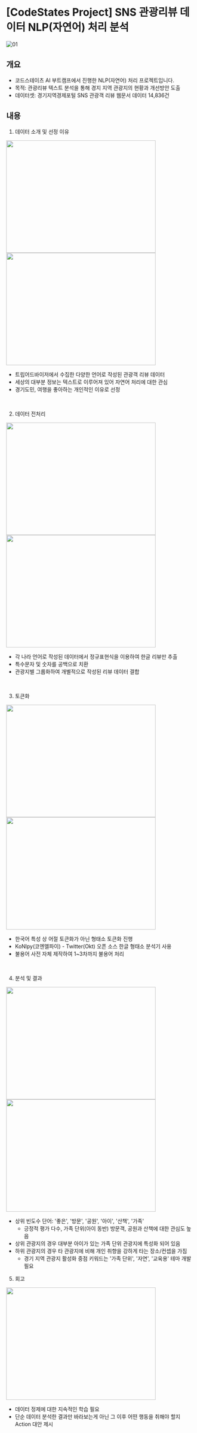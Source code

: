 [CodeStates Project] SNS 관광리뷰 데이터 NLP(자연어) 처리 분석
===

![01](https://github.com/Sanghoon-Oh-34/cs_project04/blob/master/2.%20Slides/01.jpg)

## 개요
* 코드스테이츠 AI 부트캠프에서 진행한 NLP(자연어) 처리 프로젝트입니다.
* 목적: 관광리뷰 텍스트 분석을 통해 경지 지역 관광지의 현황과 개선방안 도출
* 데이터셋: 경기지역경제포털 SNS 관광객 리뷰 웹문서 데이터 14,836건

## 내용
1. 데이터 소개 및 선정 이유  

 <img src='https://github.com/Sanghoon-Oh-34/cs_project04/blob/master/2.%20Slides/04.jpg' width='400px' height='300px'></img>
 <img src='https://github.com/Sanghoon-Oh-34/cs_project04/blob/master/2.%20Slides/05.jpg' width='400px' height='300px'></img>
* 트립어드바이저에서 수집한 다양한 언어로 작성된 관광객 리뷰 데이터
* 세상의 대부분 정보는 텍스트로 이루어져 있어 자연어 처리에 대한 관심
* 경기도민, 여행을 좋아하는 개인적인 이유로 선정

<br>

2. 데이터 전처리  

<img src='https://github.com/Sanghoon-Oh-34/cs_project04/blob/master/2.%20Slides/07.jpg' width='400px' height='300px'></img>
<img src='https://github.com/Sanghoon-Oh-34/cs_project04/blob/master/2.%20Slides/08.jpg' width='400px' height='300px'></img>
* 각 나라 언어로 작성된 데이터에서 정규표현식을 이용하여 한글 리뷰만 추출
* 특수문자 및 숫자를 공백으로 치환
* 관광지별 그룹화하여 개별적으로 작성된 리뷰 데이터 결합
<br>

3. 토큰화

<img src='https://github.com/Sanghoon-Oh-34/cs_project04/blob/master/2.%20Slides/12.jpg' width='400px' height='300px'></img>
<img src='https://github.com/Sanghoon-Oh-34/cs_project04/blob/master/2.%20Slides/13.jpg' width='400px' height='300px'></img>
* 한국어 특성 상 어절 토큰화가 아닌 형태소 토큰화 진행
* KoNlpy(코엔엘파이) - Twitter(Okt) 오픈 소스 한글 형태소 분석기 사용
* 불용어 사전 자체 제작하여 1~3차까지 불용어 처리

<br>

4. 분석 및 결과  

<img src='https://github.com/Sanghoon-Oh-34/cs_project04/blob/master/2.%20Slides/16.jpg' width='400px' height='300px'></img>
<img src='https://github.com/Sanghoon-Oh-34/cs_project04/blob/master/2.%20Slides/17.jpg' width='400px' height='300px'></img>
* 상위 빈도수 단어: '좋은', '방문', '공원', '아이', '산책', '가족'
  - 긍정적 평가 다수, 가족 단위(아이 동반) 방문객, 공원과 산책에 대한 관심도 높음
* 상위 관광지의 경우 대부분 아이가 있는 가족 단위 관광지에 특성화 되어 있음
* 하위 관광지의 경우 타 관광지에 비해 개인 취향을 강하게 타는 장소/컨셉을 가짐
  - 경기 지역 관광지 활성화 중점 키워드는 '가족 단위', '자연', '교육용' 테마 개발 필요
  
5. 회고  

<img src='https://github.com/Sanghoon-Oh-34/cs_project04/blob/master/2.%20Slides/22.jpg' width='400px' height='300px'></img>
* 데이터 정제에 대한 지속적인 학습 필요
* 단순 데이터 분석한 결과만 바라보는게 아닌 그 이후 어떤 행동을 취해야 할지 Action 대안 제시
